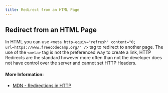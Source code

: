 ```yaml
---
title: Redirect from an HTML Page
---
```

## Redirect from an HTML Page

In HTML you can use `<meta http-equiv="refresh" content="0; url=https://www.freecodecamp.org/" />` tag to redirect to another page. The use of the `<meta>` tag is not the preferenced way to create a link, HTTP Redirects are the standard however more often than not the developer does not have control over the server and cannot set HTTP Headers.

#### More Information:
* [MDN - Redirections in HTTP](https://developer.mozilla.org/en-US/docs/Web/HTTP/Redirections)
